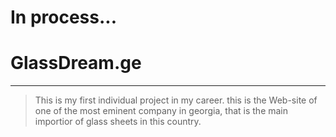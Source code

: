 # In process...

# GlassDream.ge
---

> This is my first individual project in my career.
this is the Web-site of one of the most eminent company in georgia, that is the main importior of glass sheets in this country.

